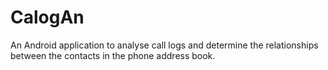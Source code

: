 # CalogAn

An Android application to analyse call logs and determine the relationships between the contacts in the phone address book.
